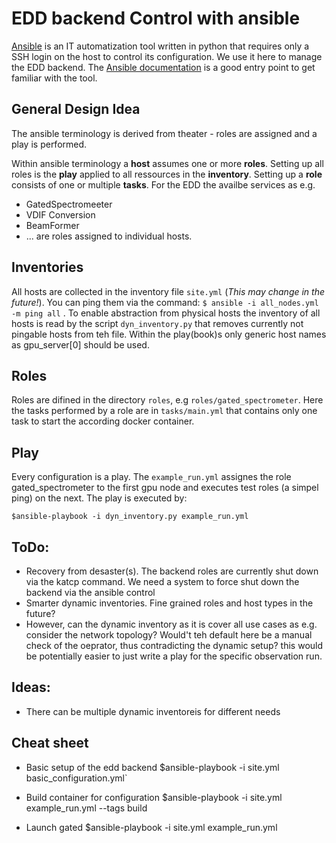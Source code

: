 EDD backend Control with ansible
================================

[Ansible](https://www.ansible.com/) is an IT automatization tool written in
python that requires only a SSH login on the host to control its configuration.
We use it here to manage the EDD backend. The [Ansible documentation](https://docs.ansible.com/ansible/latest/user_guide/intro_getting_started.html) is a good entry point to get familiar with the tool.


##  General Design Idea
The ansible terminology is derived from theater - roles are assigned and
a play is performed.

Within ansible terminology a **host** assumes one or more **roles**. Setting up
all roles is the **play** applied to all ressources in the **inventory**.
Setting up a **role** consists of one or multiple **tasks**. For the EDD the
availbe services as e.g.
  - GatedSpectromeeter
  - VDIF Conversion
  - BeamFormer
  - ...
are roles assigned to individual hosts.


## Inventories
All hosts are collected in the
inventory file `site.yml` (_This may change in the future!_). You can ping
them via the command:
 `$ ansible -i all_nodes.yml -m ping all`
.
To enable abstraction from physical hosts the inventory of all hosts is read
by the script `dyn_inventory.py` that removes currently not pingable hosts from
teh file. Within the play(book)s only generic host names as gpu_server[0]
should be used.



## Roles
Roles are difined in the directory `roles`, e.g `roles/gated_spectrometer`.
Here the tasks performed by a role are in `tasks/main.yml` that contains only
one task to start the according docker container.


## Play
Every configuration is a play. The `example_run.yml` assignes the role
gated_spectrometer to the first gpu node and executes test roles (a simpel ping) on the next.
The play is executed by:

`$ansible-playbook -i dyn_inventory.py example_run.yml`


## ToDo:
- Recovery from desaster(s). The backend roles are currently shut down via the katcp
  command. We need a system to force shut down the backend via the ansible
  control
- Smarter dynamic inventories. Fine grained roles and host types in the future?
- However, can the dynamic inventory as it is cover all use cases as e.g.
  consider the network topology? Would't teh default here be a manual check of
  the oeprator, thus contradicting the dynamic setup? this would be potentially
  easier to just write a play for the specific observation run.


## Ideas:
- There can be multiple dynamic inventoreis for different needs


## Cheat sheet
  - Basic setup of the edd backend
    $ansible-playbook -i site.yml basic_configuration.yml`

  - Build container for configuration
    $ansible-playbook -i site.yml example_run.yml --tags build

  - Launch gated
    $ansible-playbook -i site.yml example_run.yml


